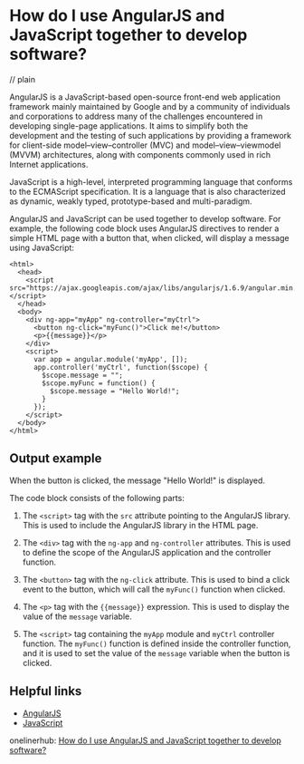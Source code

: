 # How do I use AngularJS and JavaScript together to develop software?
// plain

AngularJS is a JavaScript-based open-source front-end web application framework mainly maintained by Google and by a community of individuals and corporations to address many of the challenges encountered in developing single-page applications. It aims to simplify both the development and the testing of such applications by providing a framework for client-side model–view–controller (MVC) and model–view–viewmodel (MVVM) architectures, along with components commonly used in rich Internet applications.

JavaScript is a high-level, interpreted programming language that conforms to the ECMAScript specification. It is a language that is also characterized as dynamic, weakly typed, prototype-based and multi-paradigm.

AngularJS and JavaScript can be used together to develop software. For example, the following code block uses AngularJS directives to render a simple HTML page with a button that, when clicked, will display a message using JavaScript:

```
<html>
  <head>
    <script src="https://ajax.googleapis.com/ajax/libs/angularjs/1.6.9/angular.min.js"></script>
  </head>
  <body>
    <div ng-app="myApp" ng-controller="myCtrl">
      <button ng-click="myFunc()">Click me!</button>
      <p>{{message}}</p>
    </div>
    <script>
      var app = angular.module('myApp', []);
      app.controller('myCtrl', function($scope) {
        $scope.message = "";
        $scope.myFunc = function() {
          $scope.message = "Hello World!";
        }
      });
    </script>
  </body>
</html>
```

## Output example


When the button is clicked, the message "Hello World!" is displayed.

The code block consists of the following parts:

1. The `<script>` tag with the `src` attribute pointing to the AngularJS library. This is used to include the AngularJS library in the HTML page.

2. The `<div>` tag with the `ng-app` and `ng-controller` attributes. This is used to define the scope of the AngularJS application and the controller function.

3. The `<button>` tag with the `ng-click` attribute. This is used to bind a click event to the button, which will call the `myFunc()` function when clicked.

4. The `<p>` tag with the `{{message}}` expression. This is used to display the value of the `message` variable.

5. The `<script>` tag containing the `myApp` module and `myCtrl` controller function. The `myFunc()` function is defined inside the controller function, and it is used to set the value of the `message` variable when the button is clicked.

## Helpful links

- [AngularJS](https://angularjs.org/)
- [JavaScript](https://developer.mozilla.org/en-US/docs/Web/JavaScript)

onelinerhub: [How do I use AngularJS and JavaScript together to develop software?](https://onelinerhub.com/angularjs/how-do-i-use-angularjs-and-javascript-together-to-develop-software)